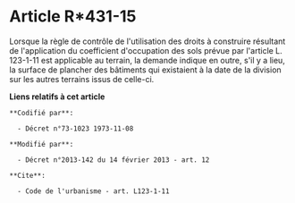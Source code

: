 # Article R*431-15

Lorsque la règle de contrôle de l'utilisation des droits à construire résultant de l'application du coefficient d'occupation
des sols prévue par l'article L. 123-1-11 est applicable au terrain, la demande indique en outre, s'il y a lieu, la surface
de plancher des bâtiments qui existaient à la date de la division sur les autres terrains issus de celle-ci.

**Liens relatifs à cet article**

	**Codifié par**:

	  - Décret n°73-1023 1973-11-08

	**Modifié par**:

	  - Décret n°2013-142 du 14 février 2013 - art. 12

	**Cite**:

	  - Code de l'urbanisme - art. L123-1-11
